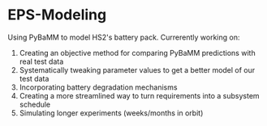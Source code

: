 # EPS-Modeling

Using PyBaMM to model HS2's battery pack. Currerently working on:
1) Creating an objective method for comparing PyBaMM predictions with real test data
2) Systematically tweaking parameter values to get a better model of our test data
3) Incorporating battery degradation mechanisms
4) Creating a more streamlined way to turn requirements into a subsystem schedule
5) Simulating longer experiments (weeks/months in orbit)
